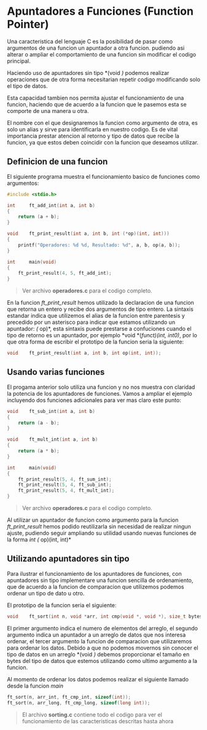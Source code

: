 # Apuntadores a Funciones (Function Pointer)

Una caracteristica del lenguaje C es la posibilidad de pasar como argumentos de
una funcion un apuntador a otra funcion. pudiendo asi alterar o ampliar el
comportamiento de una funcion sin modificar el codigo principal.

Haciendo uso de apuntadores sin tipo *(void *)* podemos realizar operaciones
que de otra forma necesitarian repetir codigo modificando solo el tipo de datos.

Esta capacidad tambien nos permita ajustar el funcionamiento de una funcion,
haciendo que de acuerdo a la funcion que le pasemos esta se comporte de una
manera u otra.

El nombre con el que designaremos la funcion como argumento de otra, es solo un
alias y sirve para identificarla en nuestro codigo. Es de vital importancia
prestar atencion al retorno y tipo de datos que recibe la funcion, ya que estos
deben coincidir con la funcion que deseamos utilizar.

## Definicion de una funcion
El siguiente programa muestra el funcionamiento basico de funciones como
argumentos:
``` c
#include <stdio.h>

int     ft_add_int(int a, int b)
{
    return (a + b);
}

void    ft_print_result(int a, int b, int (*op)(int, int)))
{
    printf("Operadores: %d %d, Resultado: %d", a, b, op(a, b));
}

int     main(void)
{
    ft_print_result(4, 5, ft_add_int);
}
```
> Ver archivo **operadores.c** para el codigo completo.

En la funcion *ft_print_result* hemos utilizado la declaracion de una funcion
que retorna un entero y recibe dos argumentos de tipo entero. La sintaxis
estandar indica que utilizemos el alias de la funcion entre parentesis y
precedido por un asterisco para indicar que estamos utilizando un apuntador:
*(* op)*, esta sintaxis puede prestarse a confuciones cuando el tipo de retorno
es un apuntador, por ejemplo *void *(*funct)(int, int0)*, por lo que otra
forma de escribir el prototipo de la funcion seria la siguiente:

``` c
void    ft_print_result(int a, int b, int op(int, int));
```

## Usando varias funciones
El progama anterior solo utiliza una funcion y no nos muestra con claridad la
potencia de los apuntadores de funciones. Vamos a ampliar el ejemplo incluyendo
dos funciones adicionales para ver mas claro este punto:

``` c
void    ft_sub_int(int a, int b)
{
    return (a - b);
}

void    ft_mult_int(int a, int b)
{
    return (a * b);
}

int     main(void)
{
    ft_print_result(5, 4, ft_sum_int);
    ft_print_result(5, 4, ft_sub_int);
    ft_print_result(5, 4, ft_mult_int);
}
```

> Ver archivo **operadores.c** para el codigo completo.

Al utilizar un apuntador de funcion como argumento para la funcion 
*ft_print_result* hemos podido reutilizarla sin necesidad de realizar ningun
ajuste, pudiendo seguir ampliando su utilidad usando nuevas funciones de la
forma *int (* op)(int, int)*

## Utilizando apuntadores sin tipo

Para ilustrar el funcionamiento de los apuntadores de funciones, con apuntadores
sin tipo implementare una funcion sencilla de ordenamiento, que de acuerdo a la
funcion de comparacion que utilizemos podemos ordenar un tipo de dato u otro.

El prototipo de la funcion seria el siguiente:
``` c
void    ft_sort(int n, void *arr, int cmp(void *, void *), size_t bytes);
```

El primer argumento indica el numero de elementos del arreglo, el segundo
argumento indica un apuntador a un arreglo de datos que nos interesa ordenar,
el tercer argumento la funcion de comparacion que utilizaremos para ordenar los
datos. Debido a que no podemos movernos sin conocer el tipo de datos en un
arreglo *(void *)* debemos proporcionar el tamaño en bytes del tipo de datos que
estemos utilizando como ultimo argumento a la funcion.

Al momento de ordenar los datos podemos realizar el siguiente llamado desde la
funcion *main* 
``` c
ft_sort(n, arr_int, ft_cmp_int, sizeof(int));
ft_sort(n, arr_long, ft_cmp_long, sizeof(long int));
```

> El archivo **sorting.c** contiene todo el codigo para ver el funcionamiento de
las caracteristicas descritas hasta ahora
